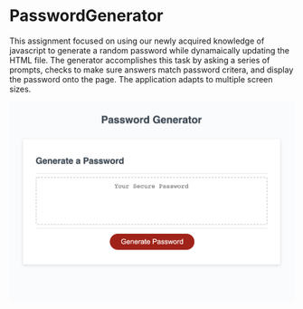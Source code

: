 # PasswordGenerator

This assignment focused on using our newly acquired knowledge of javascript to generate a random password while dynamaically updating the HTML file. The generator accomplishes this task by asking a series of prompts, checks to make sure answers match password critera, and display the password onto the page. The application adapts to multiple screen sizes.

<img src="image.png">
